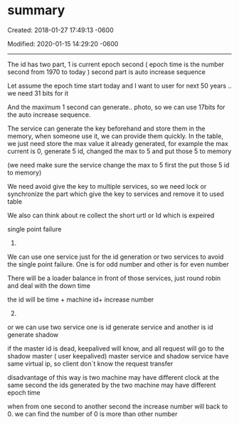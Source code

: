 # summary 

Created: 2018-01-27 17:49:13 -0600

Modified: 2020-01-15 14:29:20 -0600

---

The id has two part, 1 is current epoch second ( epoch time is the number second from 1970 to today ) second part is auto increase sequence



Let assume the epoch time start today and I want to user for next 50 years .. we need 31 bits for it

And the maximum 1 second can generate.. photo, so we can use 17bits for the auto increase sequence.





The service can generate the key beforehand and store them in the memory, when someone use it, we can provide them quickly. In the table, we just need store the max value it already generated, for example the max current is 0, generate 5 id, changed the max to 5 and put those 5 to memory



(we need make sure the service change the max to 5 first the put those 5 id to memory)



We need avoid give the key to multiple services, so we need lock or synchronize the part which give the key to services and remove it to used table



We also can think about re collect the short urtl or Id which is expeired





single point failure



1.

We can use one service just for the id generation or two services to avoid the single point failure. One is for odd number and other is for even number



There will be a loader balance in front of those services, just round robin and deal with the down time



the id will be time + machine id+ increase number



2.

or we can use two service one is id generate service and another is id generate shadow



if the master id is dead, keepalived will know, and all request will go to the shadow master ( user keepalived) master service and shadow service have same virtual ip, so client don`t know the request transfer





disadvantage of this way is two machine may have different clock at the same second the ids generated by the two machine may have different epoch time



when from one second to another second the increase number will back to 0. we can find the number of 0 is more than other number


















